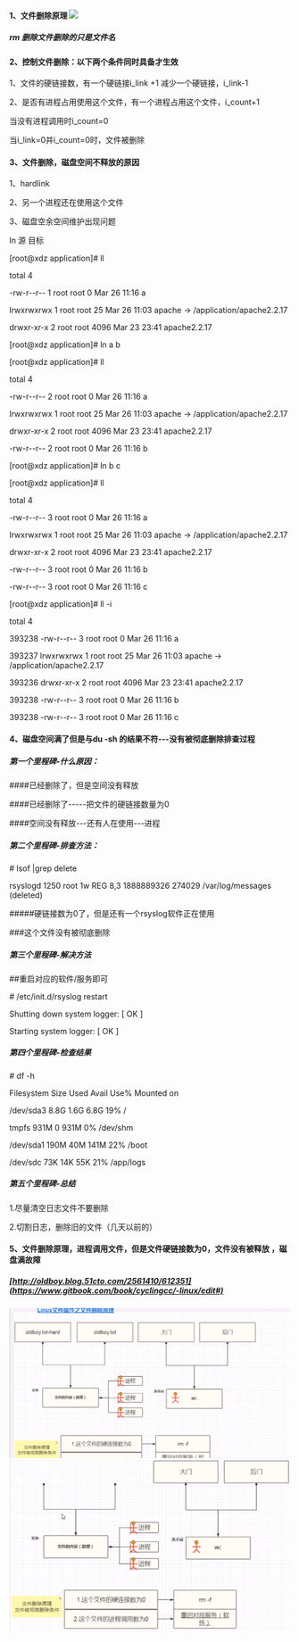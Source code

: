 #### 1、文件删除原理 ![](https://www.luffycity.com/linux-book/assets/13-6.png)

##### rm 删除文件删除的只是文件名

#### 2、控制文件删除：以下两个条件同时具备才生效

1、文件的硬链接数，有一个硬链接i\_link +1 减少一个硬链接，i\_link-1

2、是否有进程占用使用这个文件，有一个进程占用这个文件，i\_count+1

当没有进程调用时i\_count=0

当i\_link=0并i\_count=0时，文件被删除

#### 3、文件删除，磁盘空间不释放的原因

1、hardlink

2、另一个进程还在使用这个文件

3、磁盘空余空间维护出现问题

ln 源 目标

\[root@xdz application\]\# ll

total 4

-rw-r--r-- 1 root root 0 Mar 26 11:16 a

lrwxrwxrwx 1 root root 25 Mar 26 11:03 apache -&gt; /application/apache2.2.17

drwxr-xr-x 2 root root 4096 Mar 23 23:41 apache2.2.17

\[root@xdz application\]\# ln a b

\[root@xdz application\]\# ll

total 4

-rw-r--r-- 2 root root 0 Mar 26 11:16 a

lrwxrwxrwx 1 root root 25 Mar 26 11:03 apache -&gt; /application/apache2.2.17

drwxr-xr-x 2 root root 4096 Mar 23 23:41 apache2.2.17

-rw-r--r-- 2 root root 0 Mar 26 11:16 b

\[root@xdz application\]\# ln b c

\[root@xdz application\]\# ll

total 4

-rw-r--r-- 3 root root 0 Mar 26 11:16 a

lrwxrwxrwx 1 root root 25 Mar 26 11:03 apache -&gt; /application/apache2.2.17

drwxr-xr-x 2 root root 4096 Mar 23 23:41 apache2.2.17

-rw-r--r-- 3 root root 0 Mar 26 11:16 b

-rw-r--r-- 3 root root 0 Mar 26 11:16 c

\[root@xdz application\]\# ll -i

total 4

393238 -rw-r--r-- 3 root root 0 Mar 26 11:16 a

393237 lrwxrwxrwx 1 root root 25 Mar 26 11:03 apache -&gt; /application/apache2.2.17

393236 drwxr-xr-x 2 root root 4096 Mar 23 23:41 apache2.2.17

393238 -rw-r--r-- 3 root root 0 Mar 26 11:16 b

393238 -rw-r--r-- 3 root root 0 Mar 26 11:16 c

#### 4、磁盘空间满了但是与du -sh 的结果不符---没有被彻底删除排查过程

##### 第一个里程碑-什么原因：

\#\#\#\#已经删除了，但是空间没有释放

\#\#\#\#已经删除了-----把文件的硬链接数量为0

\#\#\#\#空间没有释放---还有人在使用---进程

##### 第二个里程碑-排查方法：

\# lsof \|grep delete

rsyslogd 1250 root 1w REG 8,3 1888889326 274029 /var/log/messages \(deleted\)

\#\#\#\#\#硬链接数为0了，但是还有一个rsyslog软件正在使用

\#\#\#这个文件没有被彻底删除

##### 第三个里程碑-解决方法

\#\#重启对应的软件/服务即可

\# /etc/init.d/rsyslog restart

Shutting down system logger: \[ OK \]

Starting system logger: \[ OK \]

##### 第四个里程碑-检查结果

\# df -h

Filesystem Size Used Avail Use% Mounted on

/dev/sda3 8.8G 1.6G 6.8G 19% /

tmpfs 931M 0 931M 0% /dev/shm

/dev/sda1 190M 40M 141M 22% /boot

/dev/sdc 73K 14K 55K 21% /app/logs

##### 第五个里程碑-总结

1.尽量清空日志文件不要删除

2.切割日志，删除旧的文件（几天以前的）

#### 5、文件删除原理，进程调用文件，但是文件硬链接数为0，文件没有被释放 ，磁盘满故障

##### [http://oldboy.blog.51cto.com/2561410/612351](https://www.gitbook.com/book/cyclingcc/-linux/edit#)

#####  ![](/assets/13-7.png)![](/assets/13-8.png) 



